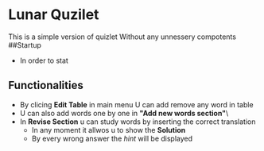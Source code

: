 # Lunar Quzilet 
This is a simple version of quizlet 
Without any unnessery compotents 
##Startup
- In order to stat

## Functionalities 
- By clicing **Edit Table** in main menu
 U can add remove any word in  table
- U can also add words one by one in  **"Add new  words section"**\
- In **Revise Section** u can study words by inserting the correct translation 
    - In any moment it allwos u to show the  **Solution**
    - By every wrong answer the *hint* will be displayed 

